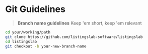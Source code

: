 # Git Guidelines

> **Branch name guidelines** Keep 'em short, keep 'em relevant

```bash
cd your/working/path
git clone https://github.com/listingslab-software/listingslab
cd listingslab
git checkout -b your-new-branch-name
```